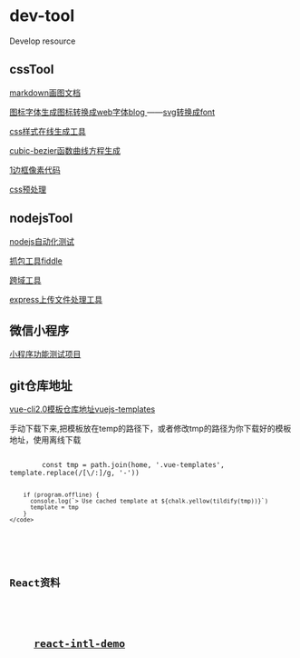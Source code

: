 # dev-tool
Develop resource

<h2>cssTool</h2>

<p>
    <a href="https://mermaid-js.github.io/mermaid/#/sequenceDiagram?id=notes">markdown画图文档</a>
</p>
<p>
    <a href="https://icomoon.io/app/#/select" >图标字体生成图标转换成web字体blog </a>——<a href="https://icomoon.io/app/#/select" >svg转换成font</a> 
</p> 
<p>
    <a href="http://css88.com/tool/css3Preview/">css样式在线生成工具</a>
</p>
<p>
    <a href="http://cubic-bezier.com/#.39,.88,.55,.45">cubic-bezier函数曲线方程生成</a>
</p>
<p>
    <a href="https://miduowiki.github.io/dev-tool/docs/1pxBordaerh">1边框像素代码</a> 
</p>
<p>
    <a href="https://miduowiki.github.io/dev-tool/docs/1pxBordaerh">css预处理</a>
</p>

<h2>nodejsTool</h2>

<p>
    <a href="https://miduowiki.github.io/dev-tool/docs/nodejsTestTool">nodejs自动化测试</a>
</p>
<p>
    <a href="https://www.telerik.com/fiddler">抓包工具fiddle</a>
</p>
<p>
      <a href="https://github.com/expressjs/cors">跨域工具</a>
</p>
<p>
    <a href="https://github.com/expressjs/multer">express上传文件处理工具</a>
</p>

<h2>微信小程序</h2>

<p>
    <a href="https://github.com/MiduoWiki/weiApp-new">小程序功能测试项目</a>
</p>

<h2>git仓库地址</h2>

<p>
    <a href="https://github.com/vuejs-templates">vue-cli2.0模板仓库地址vuejs-templates</a>
    <p>手动下载下来,把模板放在temp的路径下，或者修改tmp的路径为你下载好的模板地址，使用离线下载</p>
    <code>
        const tmp = path.join(home, '.vue-templates', template.replace(/[\/:]/g, '-'))

        if (program.offline) {
          console.log(`> Use cached template at ${chalk.yellow(tildify(tmp))}`)
          template = tmp
        }
    </code>
</p>

<h2>React资料<h2>
<p>
    <a href="https://github.com/Ibaslogic/i18n_react_intl_starter">react-intl-demo</a>
</p>



